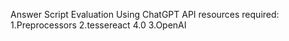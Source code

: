 Answer Script Evaluation Using ChatGPT API
resources required:
1.Preprocessors
2.tessereact 4.0
3.OpenAI
